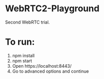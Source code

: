 # WebRTC2-Playground
Second WebRTC trial. 

# To run:
1) npm install
2) npm start
3) Open https://localhost:8443/
4) Go to advanced options and continue
